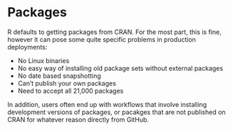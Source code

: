 # Packages

R defaults to getting packages from CRAN. For the most part, this is fine, however it can pose some quite specific problems in production deployments:

* No Linux binaries
* No easy way of installing old package sets without external packages
* No date based snapshotting
* Can’t publish your own packages
* Need to accept all 21,000 packages

In addition, users often end up with workflows that involve installing development versions of packages, or pacakges that are not published on CRAN for whatever reason directly from GitHub.

